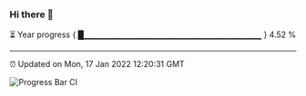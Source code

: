 ### Hi there 👋

⏳ Year progress { █▁▁▁▁▁▁▁▁▁▁▁▁▁▁▁▁▁▁▁▁▁▁▁▁▁▁▁▁▁ } 4.52 %

---

⏰ Updated on Mon, 17 Jan 2022 12:20:31 GMT

![Progress Bar CI](https://github.com/liununu/liununu/workflows/Progress%20Bar%20CI/badge.svg)
